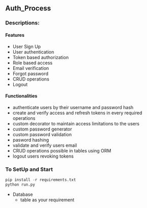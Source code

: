 ## Auth_Process
### Descriptions:
#### Features
- User Sign Up 
- User authentication
- Token based authorization
- Role based access
- Email verification
- Forgot password
- CRUD operations
- Logout
#### Functionalities
- authenticate users by their username and password hash 
- create and verify access and refresh tokens in every required operations
- custom decorator to maintain access limitations to the users
- custom password generator
- custom password validation
- pasword hashing
- validate and verify users email 
- CRUD operations possible in tables using ORM
- logout users revoking tokens




### To SetUp and Start
```python
pip install -r requirements.txt
python run.py
```

- Database
  - table as your requirement




  
  

